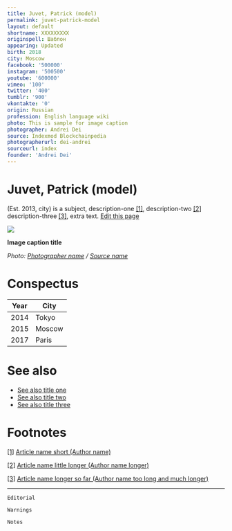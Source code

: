 ```yaml
---
title: Juvet, Patrick (model)
permalink: juvet-patrick-model
layout: default
shortname: XXXXXXXXX
originspell: Шаблон
appearing: Updated
birth: 2018
city: Moscow
facebook: '500000'
instagram: '500500'
youtube: '600000'
vimeo: '100'
twitter: '400'
tumblr: '900'
vkontakte: '0'
origin: Russian
profession: English language wiki
photo: This is sample for image caption
photographer: Andrei Dei
source: Indexmod Blockchainpedia
photographerurl: dei-andrei
sourceurl: index
founder: 'Andrei Dei'
---
```




# Juvet, Patrick (model)


(Est. 2013, city) is a subject, description-one <span id="a1">[\[1\]](#f1)</span>, description-two <span id="a2">[\[2\]](#f2)</span> description-three <span id="a3">[\[3\]](#f3)</span>, extra text. [Edit this page](http://prose.io/#indexmod/encyclopedia/edit/master/page-template.md)

![](/encyclopedia/images/image-name.jpg)

**Image caption title**

*Photo: [Photographer name](/photographer-name-page) / [Source name](/source-name-page)*

# Conspectus

|Year|City|
|----|-----|
|2014|Tokyo|
|2015|Moscow|
|2017|Paris|

# See also

+ [See also title one](page-template)
+ [See also title two](page-template)
+ [See also title three](page-template)

# Footnotes

[[1]](#a1) <span id="f1"></span> [Article name short (Author name)](http://example.net/article)

[[2]](#a2) <span id="f2"></span> [Article name little longer (Author name longer)](http://example.net/article)

[[3]](#a3) <span id="f3"></span> [Article name longer so far (Author name too long and much longer)](http://example.net/article)

---

`Editorial`

`Warnings`

`Notes`
